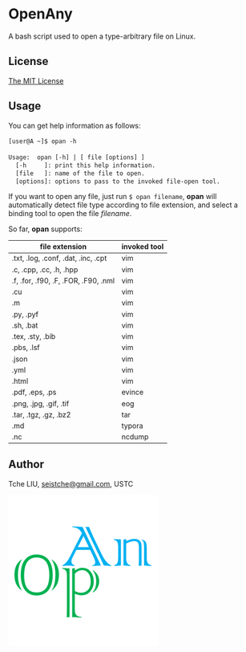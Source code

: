 # OpenAny
A bash script used to open a type-arbitrary file on Linux.

## License
[The MIT License](http://tchel.mit-license.org)

## Usage

You can get help information as follows:

```shell
[user@A ~]$ opan -h

Usage:  opan [-h] | [ file [options] ]
  [-h     ]: print this help information.
  [file   ]: name of the file to open.
  [options]: options to pass to the invoked file-open tool.
```

If you want to open any file, just run `$ opan filename`, __opan__ will automatically detect file type according to file extension, and select a binding tool to open the file _filename_.

So far, __opan__ supports:

| file extension                       | invoked tool |
| ------------------------------------ | ------------ |
| .txt, .log, .conf, .dat, .inc, .cpt  | vim          |
| .c, .cpp, .cc, .h, .hpp              | vim          |
| .f, .for, .f90, .F, .FOR, .F90, .nml | vim          |
| .cu                                  | vim          |
| .m                                   | vim          |
| .py, .pyf                            | vim          |
| .sh, .bat                            | vim          |
| .tex, .sty, .bib                     | vim          |
| .pbs, .lsf                           | vim          |
| .json                                | vim          |
| .yml                                 | vim          |
| .html                                | vim          |
| .pdf, .eps, .ps                      | evince       |
| .png, .jpg, .gif, .tif               | eog          |
| .tar, .tgz, .gz, .bz2                | tar          |
| .md                                  | typora       |
| .nc                                  | ncdump       |

## Author

Tche LIU, <seistche@gmail.com>, USTC

![OpenAny](./OpAn.png)
